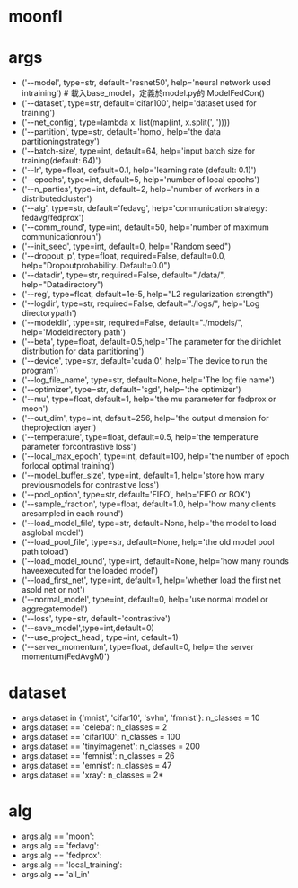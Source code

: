# moonfl

# args

* ('--model', type=str, default='resnet50', help='neural network used intraining') # 載入base_model，定義於model.py的 ModelFedCon()
* ('--dataset', type=str, default='cifar100', help='dataset used for training')
* ('--net_config', type=lambda x: list(map(int, x.split(', '))))
* ('--partition', type=str, default='homo', help='the data partitioningstrategy')
* ('--batch-size', type=int, default=64, help='input batch size for training(default: 64)')
* ('--lr', type=float, default=0.1, help='learning rate (default: 0.1)')
* ('--epochs', type=int, default=5, help='number of local epochs')
* ('--n_parties', type=int, default=2, help='number of workers in a distributedcluster')
* ('--alg', type=str, default='fedavg', help='communication strategy: fedavg/fedprox')
* ('--comm_round', type=int, default=50, help='number of maximum communicationroun')
* ('--init_seed', type=int, default=0, help="Random seed")
* ('--dropout_p', type=float, required=False, default=0.0, help="Dropoutprobability. Default=0.0")
* ('--datadir', type=str, required=False, default="./data/", help="Datadirectory")
* ('--reg', type=float, default=1e-5, help="L2 regularization strength")
* ('--logdir', type=str, required=False, default="./logs/", help='Log directorypath')
* ('--modeldir', type=str, required=False, default="./models/", help='Modeldirectory path')
* ('--beta', type=float, default=0.5,help='The parameter for the dirichlet distribution for data partitioning')
* ('--device', type=str, default='cuda:0', help='The device to run the program')
* ('--log_file_name', type=str, default=None, help='The log file name')
* ('--optimizer', type=str, default='sgd', help='the optimizer')
* ('--mu', type=float, default=1, help='the mu parameter for fedprox or moon')
* ('--out_dim', type=int, default=256, help='the output dimension for theprojection layer')
* ('--temperature', type=float, default=0.5, help='the temperature parameter forcontrastive loss')
* ('--local_max_epoch', type=int, default=100, help='the number of epoch forlocal optimal training')
* ('--model_buffer_size', type=int, default=1, help='store how many previousmodels for contrastive loss')
* ('--pool_option', type=str, default='FIFO', help='FIFO or BOX')
* ('--sample_fraction', type=float, default=1.0, help='how many clients aresampled in each round')
* ('--load_model_file', type=str, default=None, help='the model to load asglobal model')
* ('--load_pool_file', type=str, default=None, help='the old model pool path toload')
* ('--load_model_round', type=int, default=None, help='how many rounds haveexecuted for the loaded model')
* ('--load_first_net', type=int, default=1, help='whether load the first net asold net or not')
* ('--normal_model', type=int, default=0, help='use normal model or aggregatemodel')
* ('--loss', type=str, default='contrastive')
* ('--save_model',type=int,default=0)
* ('--use_project_head', type=int, default=1)
* ('--server_momentum', type=float, default=0, help='the server momentum(FedAvgM)')
# dataset 
* args.dataset in {'mnist', 'cifar10', 'svhn', 'fmnist'}:    n_classes = 10
* args.dataset == 'celeba':    n_classes = 2
* args.dataset == 'cifar100':    n_classes = 100
* args.dataset == 'tinyimagenet':    n_classes = 200
* args.dataset == 'femnist':    n_classes = 26
* args.dataset == 'emnist':    n_classes = 47
* args.dataset == 'xray': n_classes = 2*
# alg
* args.alg == 'moon':
* args.alg == 'fedavg':
* args.alg == 'fedprox':
* args.alg == 'local_training':
* args.alg == 'all_in'